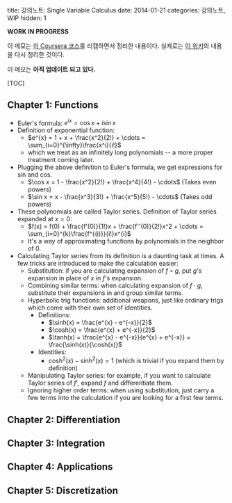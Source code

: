 title: 강의노트: Single Variable Calculus
date: 2014-01-21
categories: 강의노트, WIP
hidden: 1

**WORK IN PROGRESS**

이 메모는 [이 Coursera 코스](https://class.coursera.org/calcsing-004/)를 리캡하면서 정리한 내용이다. 실제로는 [이 위키](http://calculus.seas.upenn.edu/?n=Main.HomePage)의 내용을 다시 정리한 것이다.

이 메모는 **아직 업데이트 되고 있다.**

<!-- PREVIEW_END -->

[TOC]

## Chapter 1: Functions

* Euler's formula: $e^{ix} = \cos x + i \sin x$
* Definition of exponential function:
	* $e^{x} = 1 + x + \frac{x^2}{2!} + \cdots = \sum_{i=0}^{\infty}\frac{x^i}{i!}$ <!--_-->
	* which we treat as an infinitely long polynomials -- a more proper treatment coming later.
* Plugging the above definition to Euler's formula, we get expressions for sin and cos.
	* $\cos x = 1 - \frac{x^2}{2!} + \frac{x^4}{4!} - \cdots$ (Takes even powers)
	* $\sin x = x - \frac{x^3}{3!} + \frac{x^5}{5!} - \cdots$ (Takes odd powers)
* These polynomials are called Taylor series. Definition of Taylor series expanded at $x=0$:
	* $f(x) = f(0) + \frac{f'(0)}{1!}x + \frac{f''(0)}{2!}x^2 + \cdots = \sum_{i=0}^{k}\frac{f^{(i)}}{i!}x^{i}$ <!--_-->
	* It's a way of approximating functions by polynomials in the neighbor of 0.
* Calculating Taylor series from its definition is a daunting task at times. A few tricks are introduced to make the calculation easier:
	* Substitution: if you are calculating expansion of $f \circ g$, put $g$'s expansion in place of $x$ in $f$'s expansion.
	* Combining similar terms: when calculating expansion of $f\cdot g$, substitute their expansions in and group similar terms.
	* Hyperbolic trig functions: additional weapons, just like ordinary trigs which come with their own set of identities.
		* Definitions:
			* $\sinh(x) = \frac{e^{x} - e^{-x}}{2}$
			* $\cosh(x) = \frac{e^{x} + e^{-x}}{2}$
			* $\tanh(x) = \frac{e^{x} - e^{-x}}{e^{x} + e^{-x}} = \frac{\sinh(x)}{\cosh(x)}$
		* Identities:
			* $\cosh^2(x) - \sinh^2(x) = 1$ (which is trivial if you expand them by definition)
	* Manipulating Taylor series: for example, if you want to calculate Taylor series of $f'$, expand $f$ and differentiate them.
	* Ignoring higher order terms: when using substitution, just carry a few terms into the calculation if you are looking for a first few terms.

## Chapter 2: Differentiation

## Chapter 3: Integration

## Chapter 4: Applications

## Chapter 5: Discretization


